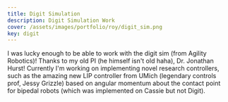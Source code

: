 ```yaml
---
title: Digit Simulation
description: Digit Simulation Work
cover: /assets/images/portfolio/roy/digit_sim.png
key: digit
---
```


I was lucky enough to be able to work with the digit sim (from Agility Robotics)! Thanks to my
old PI (he himself isn't old haha), Dr. Jonathan Hurst! Currently I'm working on implementing 
novel research controllers, such as the amazing new LIP controller from UMich (legendary controls
prof, Jessy Grizzle) based on angular momentum about the contact point for bipedal robots (which was
implemented on Cassie but not Digit).
